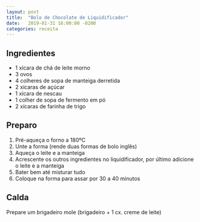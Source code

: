 ```yaml
---
layout: post
title:  "Bolo de Chocolate de Liquidificador"
date:   2019-01-31 16:00:00 -0200
categories: receita
---
```


## Ingredientes

- 1 xícara de chá de leite morno
- 3 ovos
- 4 colheres de sopa de manteiga derretida
- 2 xícaras de açúcar
- 1 xícara de nescau
- 1 colher de sopa de fermento em pó
- 2 xícaras de farinha de trigo

## Preparo

1. Pré-aqueça o forno a 180ºC
1. Unte a forma (rende duas formas de bolo inglês)
1. Aqueça o leite e a manteiga
1. Acrescente os outros ingredientes no liquidificador, por último adicione o leite e a manteiga
1. Bater bem até misturar tudo
1. Coloque na forma para assar por 30 a 40 minutos

## Calda

Prepare um brigadeiro mole (brigadeiro + 1 cx. creme de leite)

